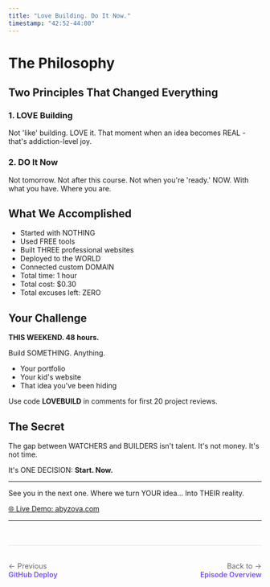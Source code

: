 ```yaml
---
title: "Love Building. Do It Now."
timestamp: "42:52-44:00"
---
```


# The Philosophy

## Two Principles That Changed Everything

### 1. LOVE Building
Not 'like' building. LOVE it.
That moment when an idea becomes REAL - that's addiction-level joy.

### 2. DO It Now
Not tomorrow. Not after this course. Not when you're 'ready.'
NOW. With what you have. Where you are.

## What We Accomplished
- Started with NOTHING
- Used FREE tools
- Built THREE professional websites
- Deployed to the WORLD
- Connected custom DOMAIN
- Total time: 1 hour
- Total cost: $0.30
- Total excuses left: ZERO

## Your Challenge
**THIS WEEKEND. 48 hours.**

Build SOMETHING. Anything.
- Your portfolio
- Your kid's website
- That idea you've been hiding

Use code **LOVEBUILD** in comments for first 20 project reviews.

## The Secret
The gap between WATCHERS and BUILDERS isn't talent.
It's not money. It's not time.

It's ONE DECISION: **Start. Now.**

---

See you in the next one. Where we turn YOUR idea... Into THEIR reality.

[🌐 Live Demo: abyzova.com](https://abyzova.com)

---

<div class="navigation-footer" style="display: flex; justify-content: space-between; margin-top: 3rem; padding: 2rem 0; border-top: 1px solid #e0e0e0;">
  <div>
    <a href="../07-github-deploy/" style="text-decoration: none;">
      <div style="color: #666; font-size: 0.9rem;">← Previous</div>
      <div style="color: #7c4dff; font-weight: 600;">GitHub Deploy</div>
    </a>
  </div>
  <div style="text-align: right;">
    <a href="/ai-power/episodes/01-portfolio-no-code/" style="text-decoration: none;">
      <div style="color: #666; font-size: 0.9rem;">Back to →</div>
      <div style="color: #7c4dff; font-weight: 600;">Episode Overview</div>
    </a>
  </div>
</div>